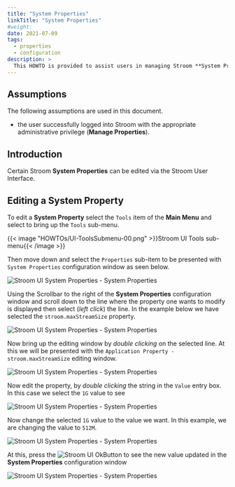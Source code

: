 ```yaml
---
title: "System Properties"
linkTitle: "System Properties"
#weight:
date: 2021-07-09
tags: 
  - properties
  - configuration
description: >
  This HOWTO is provided to assist users in managing Stroom **System Properties** via the User Interface.
---
```


## Assumptions
The following assumptions are used in this document.
- the user successfully logged into Stroom with the appropriate administrative privilege (**Manage Properties**).


## Introduction
Certain Stroom **System Properties** can be edited via the Stroom User Interface.


## Editing a System Property
To edit a **System Property** select the `Tools` item of the __Main Menu__ and select to bring up the `Tools` sub-menu.

{{< image "HOWTOs/UI-ToolsSubmenu-00.png" >}}Stroom UI Tools sub-menu{{< /image >}}

Then move down and select the `Properties` sub-item to be presented with `System Properties` configuration window as seen below.

![Stroom UI System Properties - System Properties](HOWTOs/UI-Tools-SystemProperties-00.png "Stroom UI Tools System Properties")

Using the Scrollbar to the right of the **System Properties** configuration window and scroll down to the line where the property one wants to modify is displayed then select (_left click_) the line. In the example below we have selected the `stroom.maxStreamSize` property.

![Stroom UI System Properties - System Properties](HOWTOs/UI-Tools-SystemProperties-01.png "Stroom UI Tools System Properties - Selected Property")

Now bring up the editing window by _double clicking_ on the selected line. At this we will be presented with the
`Application Property - stroom.maxStreamSize` editing window.

![Stroom UI System Properties - System Properties](HOWTOs/UI-Tools-SystemProperties-02.png "Stroom UI Tools System Properties - Editing Property")

Now edit the property, by _double clicking_ the string in the `Value` entry box. In this case we select the `1G` value to see

![Stroom UI System Properties - System Properties](HOWTOs/UI-Tools-SystemProperties-03.png "Stroom UI Tools System Properties - Editing Property - Value selected")

Now change the selected `1G` value to the value we want. In this example, we are changing the value to `512M`.

![Stroom UI System Properties - System Properties](HOWTOs/UI-Tools-SystemProperties-04.png "Stroom UI Tools System Properties - Editing Property - Value changed")

At this, press the ![Stroom UI OkButton](HOWTOs/icons/buttonOk.png "Stroom UI OkButton") to see the new value
updated in the **System Properties** configuration window

![Stroom UI System Properties - System Properties](HOWTOs/UI-Tools-SystemProperties-05.png "Stroom UI Tools System Properties - Value changed")

